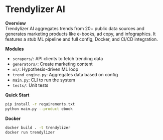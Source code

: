 
# Trendylizer AI

**Overview**  
Trendylizer AI aggregates trends from 20+ public data sources and generates marketing products like e-books, ad copy, and infographics. It features a stub ML pipeline and full config, Docker, and CI/CD integration.

**Modules**
- `scrapers/`: API clients to fetch trending data
- `generators/`: Create marketing content
- `ml/`: Hypothesis-driven ML loop
- `trend_engine.py`: Aggregates data based on config
- `main.py`: CLI to run the system
- `tests/`: Unit tests

**Quick Start**
```bash
pip install -r requirements.txt
python main.py --product ebook
```

**Docker**
```bash
docker build . -t trendylizer
docker run trendylizer
```
